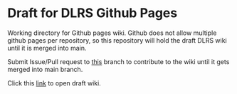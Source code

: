 # Draft for DLRS Github Pages

Working directory for Github pages wiki. Github does not allow multiple github pages per repository, so this repository will hold the draft DLRS wiki until it is merged into main.

Submit Issue/Pull request to [this](https://github.com/SFDO-Community/declarative-lookup-rollup-summaries/tree/feature/Github-Pages) branch to contribute to the wiki until it gets merged into main branch.

Click this [link](https://sfenton3.github.io/DLRS-Github-Pages/) to open draft wiki.
